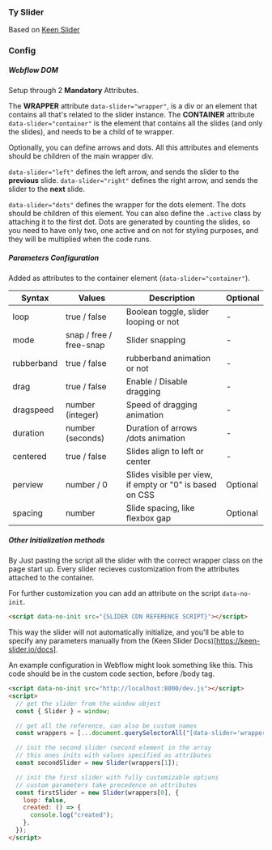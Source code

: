 ### Ty Slider

Based on [Keen Slider](https://github.com/rcbyr/keen-slider)

### Config

##### Webflow DOM

Setup through 2 **Mandatory** Attributes.

The **WRAPPER** attribute `data-slider="wrapper"`, is a div or an element that contains all that's related to the slider instance.
The **CONTAINER** attribute `data-slider="container"` is the element that contains all the slides (and only the slides), and needs to be a child of te wrapper.

Optionally, you can define arrows and dots. All this attributes and elements should be children of the main wrapper div.

`data-slider="left"` defines the left arrow, and sends the slider to the **previous** slide.
`data-slider="right"` defines the right arrow, and sends the slider to the **next** slide.

`data-slider="dots"` defines the wrapper for the dots element. The dots should be children of this element. You can also define the `.active` class by attaching it to the first dot. Dots are generated by counting the slides, so you need to have only two, one active and on not for styling purposes, and they will be multiplied when the code runs.

##### Parameters Configuration

Added as attributes to the container element (`data-slider="container"`).

| Syntax     | Values                  | Description                                              | Optional |
| ---------- | ----------------------- | -------------------------------------------------------- | -------- |
| loop       | true / false            | Boolean toggle, slider looping or not                    | -        |
| mode       | snap / free / free-snap | Slider snapping                                          | -        |
| rubberband | true / false            | rubberband animation or not                              | -        |
| drag       | true / false            | Enable / Disable dragging                                | -        |
| dragspeed  | number (integer)        | Speed of dragging animation                              | -        |
| duration   | number (seconds)        | Duration of arrows /dots animation                       | -        |
| centered   | true / false            | Slides align to left or center                           | -        |
| perview    | number / 0              | Slides visible per view, if empty or "0" is based on CSS | Optional |
| spacing    | number                  | Slide spacing, like flexbox gap                          | Optional |

##### Other Initialization methods

By Just pasting the script all the slider with the correct wrapper class on the page start up.
Every slider recieves customization from the attributes attached to the container.

For further customization you can add an attribute on the script `data-no-init`.

```html
<script data-no-init src="{SLIDER CDN REFERENCE SCRIPT}"></script>
```

This way the slider will not automatically initialize, and you'll be able to specify any parameters manually from the (Keen Slider Docs)[https://keen-slider.io/docs].

An example configuration in Webflow might look something like this. This code should be in the custom code section, before /body tag.

```html
<script data-no-init src="http://localhost:8000/dev.js"></script>
<script>
  // get the slider from the window object
  const { Slider } = window;

  // get all the reference, can also be custom names
  const wrappers = [...document.querySelectorAll("[data-slider='wrapper']")];

  // init the second slider (second element in the array
  // this ones inits with values specified as attributes
  const secondSlider = new Slider(wrappers[1]);

  // init the first slider with fully customizable options
  // custom parameters take precedence on attributes
  const firstSlider = new Slider(wrappers[0], {
    loop: false,
    created: () => {
      console.log("created");
    },
  });
</script>
```
